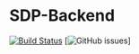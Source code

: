 # SDP-Backend
[![Build Status](https://travis-ci.org/katOfMordor/SDP-Backend.svg?branch=master)](https://travis-ci.org/katOfMordor/SDP-Backend)
[![GitHub issues](https://img.shields.io/github/issues-raw/badges/katOfMordor/SDP-Backend.svg?branch=master)]
